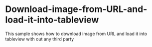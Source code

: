 # Download-image-from-URL-and-load-it-into-tableview
This sample shows how to download image from URL and load it into tableview with out any third party
